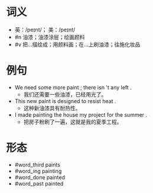# 词义
- 英：/peɪnt/； 美：/peɪnt/
- #n 油漆；油漆涂层；绘画颜料
- #v 把…描绘成；用颜料画；在…上刷油漆；往施化妆品
# 例句
- We need some more paint ; there isn 't any left .
	- 我们还需要一些油漆，已经用光了。
- This new paint is designed to resist heat .
	- 这种新油漆具有耐热性。
- I made painting the house my project for the summer .
	- 把房子粉刷了一遍，这就是我的夏季工程。
# 形态
- #word_third paints
- #word_ing painting
- #word_done painted
- #word_past painted
